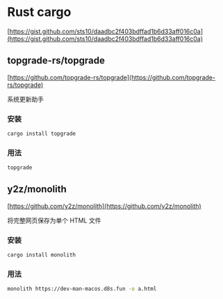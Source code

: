 # Rust cargo

[https://gist.github.com/sts10/daadbc2f403bdffad1b6d33aff016c0a](https://gist.github.com/sts10/daadbc2f403bdffad1b6d33aff016c0a)

## topgrade-rs/topgrade

[https://github.com/topgrade-rs/topgrade](https://github.com/topgrade-rs/topgrade)

系统更新助手

### 安装

```bash
cargo install topgrade
```

### 用法

```bash
topgrade
```

## y2z/monolith

[https://github.com/y2z/monolith](https://github.com/y2z/monolith)

将完整网页保存为单个 HTML 文件

### 安装

```bash
cargo install monolith
```

### 用法

```bash
monolith https://dev-man-macos.d8s.fun -o a.html
```
